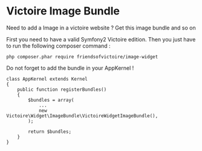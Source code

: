Victoire Image Bundle
============

Need to add a Image in a victoire website ?
Get this image bundle and so on

First you need to have a valid Symfony2 Victoire edition.
Then you just have to run the following composer command :

    php composer.phar require friendsofvictoire/image-widget

Do not forget to add the bundle in your AppKernel !

    class AppKernel extends Kernel
    {
        public function registerBundles()
        {
            $bundles = array(
                ...
                new Victoire\Widget\ImageBundle\VictoireWidgetImageBundle(),
            );

            return $bundles;
        }
    }
